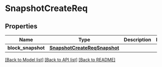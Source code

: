 # SnapshotCreateReq

## Properties
Name | Type | Description | Notes
------------ | ------------- | ------------- | -------------
**block_snapshot** | [**SnapshotCreateReqSnapshot**](SnapshotCreateReqSnapshot.md) |  | 

[[Back to Model list]](../README.md#documentation-for-models) [[Back to API list]](../README.md#documentation-for-api-endpoints) [[Back to README]](../README.md)


